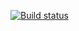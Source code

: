 [![Build status](https://ci.appveyor.com/api/projects/status/a8wx0pp0vpeqqqtp/branch/main?svg=true)](https://ci.appveyor.com/project/ssw30/selenium-ssw220923/branch/main)

